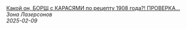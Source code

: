 <!--2025-02-09 09:00:25-->
<div class="yb">
  <a class="nodecor" href="/posts.html?eda/kakoj_on_borshch_s_karasyami_po_receptu_1908_goda_proverka_starinnogo_recepta_ot_shefa_lazersona">
    <img class="preview" data-videoid="R9sS1_tjg6Y" src="https://i3.ytimg.com/vi/R9sS1_tjg6Y/hqdefault.jpg" align="middle" alt="">
  </a>
  <div class="inlbl text">
    <a class="nodecor" href="/posts.html?eda/kakoj_on_borshch_s_karasyami_po_receptu_1908_goda_proverka_starinnogo_recepta_ot_shefa_lazersona">Какой он, БОРЩ с КАРАСЯМИ по рецепту 1908 года?! ПРОВЕРКА...</a><br>
    <i class="smaller2">Зона Лазерсoнов</i><br>
    <i class="smaller3">2025-02-09</i>
  </div>
</div>
